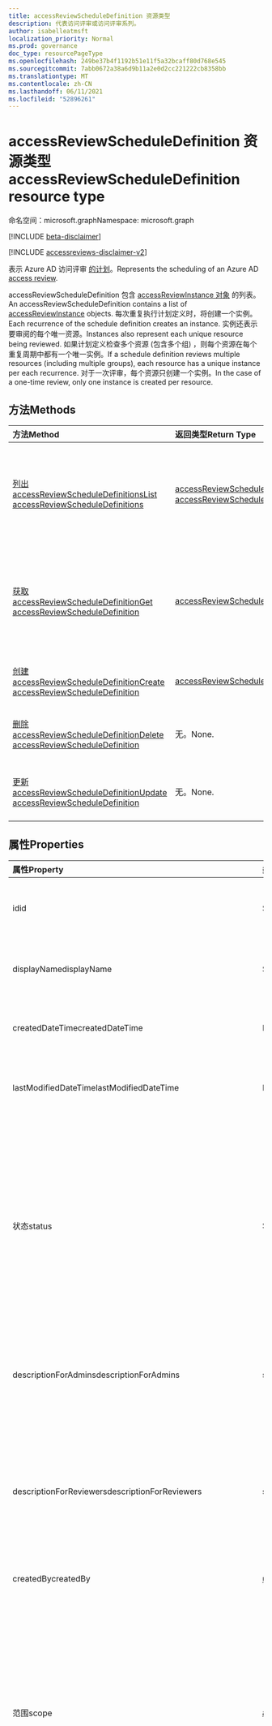 ```yaml
---
title: accessReviewScheduleDefinition 资源类型
description: 代表访问评审或访问评审系列。
author: isabelleatmsft
localization_priority: Normal
ms.prod: governance
doc_type: resourcePageType
ms.openlocfilehash: 249be37b4f1192b51e11f5a32bcaff80d768e545
ms.sourcegitcommit: 7abb0672a38a6d9b11a2e0d2cc221222cb8358bb
ms.translationtype: MT
ms.contentlocale: zh-CN
ms.lasthandoff: 06/11/2021
ms.locfileid: "52896261"
---
```

# <a name="accessreviewscheduledefinition-resource-type"></a><span data-ttu-id="de1ff-103">accessReviewScheduleDefinition 资源类型</span><span class="sxs-lookup"><span data-stu-id="de1ff-103">accessReviewScheduleDefinition resource type</span></span>

<span data-ttu-id="de1ff-104">命名空间：microsoft.graph</span><span class="sxs-lookup"><span data-stu-id="de1ff-104">Namespace: microsoft.graph</span></span>

[!INCLUDE [beta-disclaimer](../../includes/beta-disclaimer.md)]

[!INCLUDE [accessreviews-disclaimer-v2](../../includes/accessreviews-disclaimer-v2.md)]

<span data-ttu-id="de1ff-105">表示 Azure AD 访问评审 [的计划](accessreviewsv2-root.md)。</span><span class="sxs-lookup"><span data-stu-id="de1ff-105">Represents the scheduling of an Azure AD [access review](accessreviewsv2-root.md).</span></span> 

<span data-ttu-id="de1ff-106">accessReviewScheduleDefinition 包含 [accessReviewInstance 对象](accessreviewinstance.md) 的列表。</span><span class="sxs-lookup"><span data-stu-id="de1ff-106">An accessReviewScheduleDefinition contains a list of [accessReviewInstance](accessreviewinstance.md) objects.</span></span> <span data-ttu-id="de1ff-107">每次重复执行计划定义时，将创建一个实例。</span><span class="sxs-lookup"><span data-stu-id="de1ff-107">Each recurrence of the schedule definition creates an instance.</span></span> <span data-ttu-id="de1ff-108">实例还表示要审阅的每个唯一资源。</span><span class="sxs-lookup"><span data-stu-id="de1ff-108">Instances also represent each unique resource being reviewed.</span></span> <span data-ttu-id="de1ff-109">如果计划定义检查多个资源 (包含多个组) ，则每个资源在每个重复周期中都有一个唯一实例。</span><span class="sxs-lookup"><span data-stu-id="de1ff-109">If a schedule definition reviews multiple resources (including multiple groups), each resource has a unique instance per each recurrence.</span></span> <span data-ttu-id="de1ff-110">对于一次评审，每个资源只创建一个实例。</span><span class="sxs-lookup"><span data-stu-id="de1ff-110">In the case of a one-time review, only one instance is created per resource.</span></span>

## <a name="methods"></a><span data-ttu-id="de1ff-111">方法</span><span class="sxs-lookup"><span data-stu-id="de1ff-111">Methods</span></span>

| <span data-ttu-id="de1ff-112">方法</span><span class="sxs-lookup"><span data-stu-id="de1ff-112">Method</span></span>           | <span data-ttu-id="de1ff-113">返回类型</span><span class="sxs-lookup"><span data-stu-id="de1ff-113">Return Type</span></span>    |<span data-ttu-id="de1ff-114">说明</span><span class="sxs-lookup"><span data-stu-id="de1ff-114">Description</span></span>|
|:---------------|:--------|:----------|
|[<span data-ttu-id="de1ff-115">列出 accessReviewScheduleDefinitions</span><span class="sxs-lookup"><span data-stu-id="de1ff-115">List accessReviewScheduleDefinitions</span></span>](../api/accessreviewscheduledefinition-list.md) | <span data-ttu-id="de1ff-116">[accessReviewScheduleDefinition](accessreviewscheduledefinition.md) 集合</span><span class="sxs-lookup"><span data-stu-id="de1ff-116">[accessReviewScheduleDefinition](accessreviewscheduledefinition.md) collection</span></span> | <span data-ttu-id="de1ff-117">列出每个 accessReviewScheduleDefinition。</span><span class="sxs-lookup"><span data-stu-id="de1ff-117">Lists every accessReviewScheduleDefinition.</span></span> <span data-ttu-id="de1ff-118">结果中不包括关联的 accessReviewInstance 对象。</span><span class="sxs-lookup"><span data-stu-id="de1ff-118">Does not include associated accessReviewInstance objects in the results.</span></span> |
|[<span data-ttu-id="de1ff-119">获取 accessReviewScheduleDefinition</span><span class="sxs-lookup"><span data-stu-id="de1ff-119">Get accessReviewScheduleDefinition</span></span>](../api/accessreviewscheduledefinition-get.md) | [<span data-ttu-id="de1ff-120">accessReviewScheduleDefinition</span><span class="sxs-lookup"><span data-stu-id="de1ff-120">accessReviewScheduleDefinition</span></span>](accessreviewscheduledefinition.md) | <span data-ttu-id="de1ff-121">获取具有指定 id 的 accessReviewScheduleDefinition。 结果中不包括关联的 accessReviewInstance 对象。</span><span class="sxs-lookup"><span data-stu-id="de1ff-121">Get an accessReviewScheduleDefinition with a specified **id**. Does not include associated accessReviewInstance objects in the results.</span></span>|
|[<span data-ttu-id="de1ff-122">创建 accessReviewScheduleDefinition</span><span class="sxs-lookup"><span data-stu-id="de1ff-122">Create accessReviewScheduleDefinition</span></span>](../api/accessreviewscheduledefinition-post.md) | [<span data-ttu-id="de1ff-123">accessReviewScheduleDefinition</span><span class="sxs-lookup"><span data-stu-id="de1ff-123">accessReviewScheduleDefinition</span></span>](accessreviewscheduledefinition.md) | <span data-ttu-id="de1ff-124">创建新的 accessReviewScheduleDefinition。</span><span class="sxs-lookup"><span data-stu-id="de1ff-124">Create a new accessReviewScheduleDefinition.</span></span> |
|[<span data-ttu-id="de1ff-125">删除 accessReviewScheduleDefinition</span><span class="sxs-lookup"><span data-stu-id="de1ff-125">Delete accessReviewScheduleDefinition</span></span>](../api/accessreviewscheduledefinition-delete.md) | <span data-ttu-id="de1ff-126">无。</span><span class="sxs-lookup"><span data-stu-id="de1ff-126">None.</span></span> | <span data-ttu-id="de1ff-127">删除具有指定 id 的 accessReviewScheduleDefinition。 </span><span class="sxs-lookup"><span data-stu-id="de1ff-127">Delete an accessReviewScheduleDefinition with a specified **id**.</span></span> |
|[<span data-ttu-id="de1ff-128">更新 accessReviewScheduleDefinition</span><span class="sxs-lookup"><span data-stu-id="de1ff-128">Update accessReviewScheduleDefinition</span></span>](../api/accessreviewscheduledefinition-update.md) | <span data-ttu-id="de1ff-129">无。</span><span class="sxs-lookup"><span data-stu-id="de1ff-129">None.</span></span> | <span data-ttu-id="de1ff-130">使用指定的 id 更新 accessReviewScheduleDefinition **的属性**。</span><span class="sxs-lookup"><span data-stu-id="de1ff-130">Update properties of an accessReviewScheduleDefinition with a specified **id**.</span></span> |

## <a name="properties"></a><span data-ttu-id="de1ff-131">属性</span><span class="sxs-lookup"><span data-stu-id="de1ff-131">Properties</span></span>
| <span data-ttu-id="de1ff-132">属性</span><span class="sxs-lookup"><span data-stu-id="de1ff-132">Property</span></span> | <span data-ttu-id="de1ff-133">类型</span><span class="sxs-lookup"><span data-stu-id="de1ff-133">Type</span></span> | <span data-ttu-id="de1ff-134">说明</span><span class="sxs-lookup"><span data-stu-id="de1ff-134">Description</span></span> |
| :------------------| :-------------- | :---------- |
| <span data-ttu-id="de1ff-135">id</span><span class="sxs-lookup"><span data-stu-id="de1ff-135">id</span></span> | <span data-ttu-id="de1ff-136">String</span><span class="sxs-lookup"><span data-stu-id="de1ff-136">String</span></span> | <span data-ttu-id="de1ff-137">访问评审的功能分配的唯一标识符。</span><span class="sxs-lookup"><span data-stu-id="de1ff-137">The feature-assigned unique identifier of an access review.</span></span> <span data-ttu-id="de1ff-138">支持 `$select`。</span><span class="sxs-lookup"><span data-stu-id="de1ff-138">Supports `$select`.</span></span>|
| <span data-ttu-id="de1ff-139">displayName</span><span class="sxs-lookup"><span data-stu-id="de1ff-139">displayName</span></span> | <span data-ttu-id="de1ff-140">String</span><span class="sxs-lookup"><span data-stu-id="de1ff-140">String</span></span>   | <span data-ttu-id="de1ff-141">访问评审系列的名称。</span><span class="sxs-lookup"><span data-stu-id="de1ff-141">Name of the access review series.</span></span> <span data-ttu-id="de1ff-142">创建时为必需项。</span><span class="sxs-lookup"><span data-stu-id="de1ff-142">Required on create.</span></span> <span data-ttu-id="de1ff-143">支持 `$select`。</span><span class="sxs-lookup"><span data-stu-id="de1ff-143">Supports `$select`.</span></span> |
| <span data-ttu-id="de1ff-144">createdDateTime</span><span class="sxs-lookup"><span data-stu-id="de1ff-144">createdDateTime</span></span>  |<span data-ttu-id="de1ff-145">DateTimeOffset</span><span class="sxs-lookup"><span data-stu-id="de1ff-145">DateTimeOffset</span></span>  | <span data-ttu-id="de1ff-146">创建访问评审系列时时间戳。</span><span class="sxs-lookup"><span data-stu-id="de1ff-146">Timestamp when the access review series was created.</span></span> <span data-ttu-id="de1ff-147">支持 `$select`。</span><span class="sxs-lookup"><span data-stu-id="de1ff-147">Supports `$select`.</span></span>|
| <span data-ttu-id="de1ff-148">lastModifiedDateTime</span><span class="sxs-lookup"><span data-stu-id="de1ff-148">lastModifiedDateTime</span></span> | <span data-ttu-id="de1ff-149">DateTimeOffset</span><span class="sxs-lookup"><span data-stu-id="de1ff-149">DateTimeOffset</span></span>   | <span data-ttu-id="de1ff-150">上次修改访问评审系列的时间戳。</span><span class="sxs-lookup"><span data-stu-id="de1ff-150">Timestamp when the access review series was last modified.</span></span> <span data-ttu-id="de1ff-151">支持 `$select`。</span><span class="sxs-lookup"><span data-stu-id="de1ff-151">Supports `$select`.</span></span>|
| <span data-ttu-id="de1ff-152">状态</span><span class="sxs-lookup"><span data-stu-id="de1ff-152">status</span></span>  |<span data-ttu-id="de1ff-153">String</span><span class="sxs-lookup"><span data-stu-id="de1ff-153">String</span></span>   | <span data-ttu-id="de1ff-154">此只读字段指定访问评审的状态。</span><span class="sxs-lookup"><span data-stu-id="de1ff-154">This read-only field specifies the status of an access review.</span></span> <span data-ttu-id="de1ff-155">典型状态包括 `Initializing` `NotStarted` `Starting` `InProgress` 、、、、、、 `Completing` `Completed` `AutoReviewing` 和 `AutoReviewed` 。</span><span class="sxs-lookup"><span data-stu-id="de1ff-155">The typical states include `Initializing`, `NotStarted`, `Starting`, `InProgress`, `Completing`, `Completed`, `AutoReviewing`, and `AutoReviewed`.</span></span> <br><span data-ttu-id="de1ff-156">仅 `$select` `$orderby` 支持 、 (`$filter` 和 `eq`) 。</span><span class="sxs-lookup"><span data-stu-id="de1ff-156">Supports `$select`, `$orderby`, and `$filter` (`eq` only).</span></span>|
| <span data-ttu-id="de1ff-157">descriptionForAdmins</span><span class="sxs-lookup"><span data-stu-id="de1ff-157">descriptionForAdmins</span></span>  |<span data-ttu-id="de1ff-158">string</span><span class="sxs-lookup"><span data-stu-id="de1ff-158">string</span></span>  |  <span data-ttu-id="de1ff-159">评价创建者提供的用于向管理员提供评论的更多上下文的说明。</span><span class="sxs-lookup"><span data-stu-id="de1ff-159">Description provided by review creators to provide more context of the review to admins.</span></span> <span data-ttu-id="de1ff-160">支持 `$select`。</span><span class="sxs-lookup"><span data-stu-id="de1ff-160">Supports `$select`.</span></span> |
| <span data-ttu-id="de1ff-161">descriptionForReviewers</span><span class="sxs-lookup"><span data-stu-id="de1ff-161">descriptionForReviewers</span></span> |<span data-ttu-id="de1ff-162">string</span><span class="sxs-lookup"><span data-stu-id="de1ff-162">string</span></span> | <span data-ttu-id="de1ff-163">审阅创建者提供的说明，用于向审阅者提供审阅的更多上下文。</span><span class="sxs-lookup"><span data-stu-id="de1ff-163">Description provided  by review creators to provide more context of the review to reviewers.</span></span> <span data-ttu-id="de1ff-164">审阅者将在发送给他们请求审阅的电子邮件中看到此说明。</span><span class="sxs-lookup"><span data-stu-id="de1ff-164">Reviewers will see this description in the email sent to them requesting their review.</span></span> <span data-ttu-id="de1ff-165">支持 `$select`。</span><span class="sxs-lookup"><span data-stu-id="de1ff-165">Supports `$select`.</span></span> |
| <span data-ttu-id="de1ff-166">createdBy</span><span class="sxs-lookup"><span data-stu-id="de1ff-166">createdBy</span></span>  |[<span data-ttu-id="de1ff-167">userIdentity</span><span class="sxs-lookup"><span data-stu-id="de1ff-167">userIdentity</span></span>](../resources/useridentity.md)  | <span data-ttu-id="de1ff-168">创建此评价的用户。</span><span class="sxs-lookup"><span data-stu-id="de1ff-168">User who created this review.</span></span> |
| <span data-ttu-id="de1ff-169">范围</span><span class="sxs-lookup"><span data-stu-id="de1ff-169">scope</span></span>  |[<span data-ttu-id="de1ff-170">accessReviewScope</span><span class="sxs-lookup"><span data-stu-id="de1ff-170">accessReviewScope</span></span>](../resources/accessreviewscope.md)  | <span data-ttu-id="de1ff-171">定义要审阅的资源的范围。</span><span class="sxs-lookup"><span data-stu-id="de1ff-171">Defines scope of resources to review.</span></span> <span data-ttu-id="de1ff-172">有关支持的范围，请参阅 [accessReviewScope](accessreviewscope.md)。</span><span class="sxs-lookup"><span data-stu-id="de1ff-172">For supported scopes, see [accessReviewScope](accessreviewscope.md).</span></span> <span data-ttu-id="de1ff-173">创建时为必需项。</span><span class="sxs-lookup"><span data-stu-id="de1ff-173">Required on create.</span></span> <span data-ttu-id="de1ff-174">仅 `$select` 支持 `$filter` (`contains` 和) 。</span><span class="sxs-lookup"><span data-stu-id="de1ff-174">Supports `$select` and `$filter` (`contains` only).</span></span> <span data-ttu-id="de1ff-175">有关配置作用域的选项示例，请参阅使用 Microsoft Graph [API 配置访问评审定义的范围](/graph/accessreviews-scope-concept)。</span><span class="sxs-lookup"><span data-stu-id="de1ff-175">For examples of options for configuring scope, see [Configure the scope of your access review definition using the Microsoft Graph API](/graph/accessreviews-scope-concept).</span></span>|
| <span data-ttu-id="de1ff-176">instanceEnumerationScope</span><span class="sxs-lookup"><span data-stu-id="de1ff-176">instanceEnumerationScope</span></span>|[<span data-ttu-id="de1ff-177">accessReviewScope</span><span class="sxs-lookup"><span data-stu-id="de1ff-177">accessReviewScope</span></span>](../resources/accessreviewscope.md)  | <span data-ttu-id="de1ff-178">将审阅范围确定为来宾用户跨所有组的访问权限，并确定Microsoft 365组时Microsoft 365此属性。</span><span class="sxs-lookup"><span data-stu-id="de1ff-178">This property is required when scoping a review to guest users' access across all Microsoft 365 groups and determines which Microsoft 365 groups are reviewed.</span></span> <span data-ttu-id="de1ff-179">每个组将成为访问评审系列 **的唯一 accessReviewInstance。**</span><span class="sxs-lookup"><span data-stu-id="de1ff-179">Each group will become a unique **accessReviewInstance** of the access review series.</span></span>  <span data-ttu-id="de1ff-180">有关支持的范围，请参阅 [accessReviewScope](accessreviewscope.md)。</span><span class="sxs-lookup"><span data-stu-id="de1ff-180">For supported scopes, see [accessReviewScope](accessreviewscope.md).</span></span> <span data-ttu-id="de1ff-181">支持 `$select`。</span><span class="sxs-lookup"><span data-stu-id="de1ff-181">Supports `$select`.</span></span> <span data-ttu-id="de1ff-182">有关配置 instanceEnumerationScope 的选项示例，请参阅使用 Microsoft Graph [API 配置访问评审定义的范围](/graph/accessreviews-scope-concept)。</span><span class="sxs-lookup"><span data-stu-id="de1ff-182">For examples of options for configuring instanceEnumerationScope, see [Configure the scope of your access review definition using the Microsoft Graph API](/graph/accessreviews-scope-concept).</span></span>| 
| <span data-ttu-id="de1ff-183">settings</span><span class="sxs-lookup"><span data-stu-id="de1ff-183">settings</span></span>  |[<span data-ttu-id="de1ff-184">accessReviewScheduleSettings</span><span class="sxs-lookup"><span data-stu-id="de1ff-184">accessReviewScheduleSettings</span></span>](../resources/accessreviewschedulesettings.md)| <span data-ttu-id="de1ff-185">访问评审系列的设置，请参阅下面的类型定义。</span><span class="sxs-lookup"><span data-stu-id="de1ff-185">The settings for an access review series, see type definition below.</span></span> <span data-ttu-id="de1ff-186">支持 `$select`。</span><span class="sxs-lookup"><span data-stu-id="de1ff-186">Supports `$select`.</span></span>|
| <span data-ttu-id="de1ff-187">reviewers</span><span class="sxs-lookup"><span data-stu-id="de1ff-187">reviewers</span></span>   |<span data-ttu-id="de1ff-188">[accessReviewReviewerScope](../resources/accessreviewreviewerscope.md) 集合</span><span class="sxs-lookup"><span data-stu-id="de1ff-188">[accessReviewReviewerScope](../resources/accessreviewreviewerscope.md) collection</span></span>| <span data-ttu-id="de1ff-189">此访问评审范围集合用于定义审阅者。</span><span class="sxs-lookup"><span data-stu-id="de1ff-189">This collection of access review scopes is used to define who are the reviewers.</span></span> <span data-ttu-id="de1ff-190">创建时为必需项。</span><span class="sxs-lookup"><span data-stu-id="de1ff-190">Required on create.</span></span> <span data-ttu-id="de1ff-191">支持 `$select`。</span><span class="sxs-lookup"><span data-stu-id="de1ff-191">Supports `$select`.</span></span> <span data-ttu-id="de1ff-192">有关分配审阅者的选项示例，请参阅使用 Microsoft Graph API 将审阅者[分配给你的访问Graph定义](/graph/accessreviews-scope-concept)。</span><span class="sxs-lookup"><span data-stu-id="de1ff-192">For examples of options for assigning reviewers, see [Assign reviewers to your access review definition using the Microsoft Graph API](/graph/accessreviews-scope-concept).</span></span>|
| <span data-ttu-id="de1ff-193">backupReviewers</span><span class="sxs-lookup"><span data-stu-id="de1ff-193">backupReviewers</span></span>   |<span data-ttu-id="de1ff-194">[accessReviewReviewerScope](../resources/accessreviewreviewerscope.md) 集合</span><span class="sxs-lookup"><span data-stu-id="de1ff-194">[accessReviewReviewerScope](../resources/accessreviewreviewerscope.md) collection</span></span>| <span data-ttu-id="de1ff-195">此审阅者范围集合用于定义回退审阅者列表。</span><span class="sxs-lookup"><span data-stu-id="de1ff-195">This collection of reviewer scopes is used to define the list of fallback reviewers.</span></span> <span data-ttu-id="de1ff-196">如果从指定的审阅者列表中找不到用户，将通知这些回退审阅者采取措施。</span><span class="sxs-lookup"><span data-stu-id="de1ff-196">These fallback reviewers will be notified to take action if no users are found from the list of reviewers specified.</span></span> <span data-ttu-id="de1ff-197">当组所有者指定为审阅者，但组所有者不存在时，或者将经理指定为审阅者但用户的经理不存在时，可能会发生这种情况。</span><span class="sxs-lookup"><span data-stu-id="de1ff-197">This could occur when either the group owner is specified as the reviewer but the group owner does not exist, or manager is specified as reviewer but a user's manager does not exist.</span></span> <span data-ttu-id="de1ff-198">支持 `$select`。</span><span class="sxs-lookup"><span data-stu-id="de1ff-198">Supports `$select`.</span></span> <br><span data-ttu-id="de1ff-199">**注意：** 此属性已被 **fallbackReviewers 取代**。</span><span class="sxs-lookup"><span data-stu-id="de1ff-199">**Note:** This property has been replaced by **fallbackReviewers**.</span></span> <span data-ttu-id="de1ff-200">但是，指定 **backupReviewers** 或 **fallbackReviewers** 会自动向另一个属性填充相同的值。</span><span class="sxs-lookup"><span data-stu-id="de1ff-200">However, specifying either **backupReviewers** or **fallbackReviewers** automatically populates the same values to the other property.</span></span>|
| <span data-ttu-id="de1ff-201">fallbackReviewers</span><span class="sxs-lookup"><span data-stu-id="de1ff-201">fallbackReviewers</span></span>   |<span data-ttu-id="de1ff-202">[accessReviewReviewerScope](../resources/accessreviewreviewerscope.md) 集合</span><span class="sxs-lookup"><span data-stu-id="de1ff-202">[accessReviewReviewerScope](../resources/accessreviewreviewerscope.md) collection</span></span>| <span data-ttu-id="de1ff-203">此审阅者范围集合用于定义回退审阅者列表。</span><span class="sxs-lookup"><span data-stu-id="de1ff-203">This collection of reviewer scopes is used to define the list of fallback reviewers.</span></span> <span data-ttu-id="de1ff-204">如果从指定的审阅者列表中找不到用户，将通知这些回退审阅者采取措施。</span><span class="sxs-lookup"><span data-stu-id="de1ff-204">These fallback reviewers will be notified to take action if no users are found from the list of reviewers specified.</span></span> <span data-ttu-id="de1ff-205">当组所有者指定为审阅者，但组所有者不存在时，或者将经理指定为审阅者但用户的经理不存在时，可能会发生这种情况。</span><span class="sxs-lookup"><span data-stu-id="de1ff-205">This could occur when either the group owner is specified as the reviewer but the group owner does not exist, or manager is specified as reviewer but a user's manager does not exist.</span></span> <span data-ttu-id="de1ff-206">支持 `$select`。</span><span class="sxs-lookup"><span data-stu-id="de1ff-206">Supports `$select`.</span></span>|
| <span data-ttu-id="de1ff-207">instances</span><span class="sxs-lookup"><span data-stu-id="de1ff-207">instances</span></span> |<span data-ttu-id="de1ff-208">[accessReviewInstance](../resources/accessreviewinstance.md) 集合</span><span class="sxs-lookup"><span data-stu-id="de1ff-208">[accessReviewInstance](../resources/accessreviewinstance.md) collection</span></span>|  <span data-ttu-id="de1ff-209">此访问评审系列的访问评审实例集。</span><span class="sxs-lookup"><span data-stu-id="de1ff-209">Set of access reviews instances for this access review series.</span></span> <span data-ttu-id="de1ff-210">不重复的访问评审将只有一个实例;否则，每个重复周期都有一个实例。</span><span class="sxs-lookup"><span data-stu-id="de1ff-210">Access reviews that do not recur will only have one instance; otherwise, there is an instance for each recurrence.</span></span> |
| <span data-ttu-id="de1ff-211">additionalNotificationRecipients</span><span class="sxs-lookup"><span data-stu-id="de1ff-211">additionalNotificationRecipients</span></span>   |<span data-ttu-id="de1ff-212">[accessReviewNotificationRecipientItem](../resources/accessReviewNotificationRecipientItem.md) 集合</span><span class="sxs-lookup"><span data-stu-id="de1ff-212">[accessReviewNotificationRecipientItem](../resources/accessReviewNotificationRecipientItem.md) collection</span></span>| <span data-ttu-id="de1ff-213">定义要接收访问评审进度通知的其他用户或组成员的列表。</span><span class="sxs-lookup"><span data-stu-id="de1ff-213">Defines the list of additional users or group members to be notified of the access review progress.</span></span> |

## <a name="relationships"></a><span data-ttu-id="de1ff-214">关系</span><span class="sxs-lookup"><span data-stu-id="de1ff-214">Relationships</span></span>

| <span data-ttu-id="de1ff-215">关系</span><span class="sxs-lookup"><span data-stu-id="de1ff-215">Relationship</span></span> | <span data-ttu-id="de1ff-216">类型</span><span class="sxs-lookup"><span data-stu-id="de1ff-216">Type</span></span>   |<span data-ttu-id="de1ff-217">说明</span><span class="sxs-lookup"><span data-stu-id="de1ff-217">Description</span></span>|
|:---------------|:--------|:----------|
| `instances`               |<span data-ttu-id="de1ff-218">[accessReviewInstance](accessreviewinstance.md) 集合</span><span class="sxs-lookup"><span data-stu-id="de1ff-218">[accessReviewInstance](accessreviewinstance.md) collection</span></span>         | <span data-ttu-id="de1ff-219">如果 `accessReviewScheduleDefinition` 为定期访问评审，则实例表示每个重复周期。</span><span class="sxs-lookup"><span data-stu-id="de1ff-219">If the `accessReviewScheduleDefinition` is a recurring access review, instances represent each recurrence.</span></span> <span data-ttu-id="de1ff-220">不重复的审阅将只具有一个实例。</span><span class="sxs-lookup"><span data-stu-id="de1ff-220">A review that does not recur will have exactly one instance.</span></span> <span data-ttu-id="de1ff-221">实例还表示 中正在审阅的每个唯一资源 `accessReviewScheduleDefinition` 。</span><span class="sxs-lookup"><span data-stu-id="de1ff-221">Instances also represent each unique resource under review in the `accessReviewScheduleDefinition`.</span></span> <span data-ttu-id="de1ff-222">如果审阅具有多个资源和多个实例，则每个资源将具有每个重复周期的唯一实例。</span><span class="sxs-lookup"><span data-stu-id="de1ff-222">If a review has multiple resources and multiple instances, each resource will have a unique instance for each recurrence.</span></span> |

## <a name="json-representation"></a><span data-ttu-id="de1ff-223">JSON 表示形式</span><span class="sxs-lookup"><span data-stu-id="de1ff-223">JSON representation</span></span>
<span data-ttu-id="de1ff-224">下面是资源的 JSON 表示形式。</span><span class="sxs-lookup"><span data-stu-id="de1ff-224">The following is a JSON representation of the resource.</span></span>
<!-- {
  "blockType": "resource",
  "keyProperty": "id",
  "@odata.type": "microsoft.graph.accessReviewScheduleDefinition",
  "openType": false
}
-->
``` json
{
  "@odata.type": "#microsoft.graph.accessReviewScheduleDefinition",
  "id": "String (identifier)",
  "displayName": "String",
  "createdDateTime": "String (timestamp)",
  "lastModifiedDateTime": "String (timestamp)",
  "status": "String",
  "descriptionForAdmins": "String",
  "descriptionForReviewers": "String",
  "createdBy": {
    "@odata.type": "microsoft.graph.userIdentity"
  },
  "scope": {
    "@odata.type": "microsoft.graph.accessReviewScope"
  },
  "reviewers": [
    {
      "@odata.type": "microsoft.graph.accessReviewReviewerScope"
    }
  ],
  "instanceEnumerationScope": {
    "@odata.type": "microsoft.graph.accessReviewScope"
  },
  "settings": {
    "@odata.type": "microsoft.graph.accessReviewScheduleSettings"
  }
}
```
<!--
{
  "type": "#page.annotation",
  "description": "accessReviewScheduleDefinition resource",
  "keywords": "",
  "section": "documentation",
  "tocPath": "",
  "suppressions": []
}
-->
